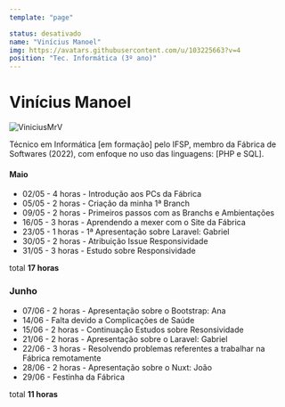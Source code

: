 ```yaml
---
template: "page"

status: desativado
name: "Vinícius Manoel"
img: https://avatars.githubusercontent.com/u/103225663?v=4
position: "Tec. Informática (3º ano)"
---
```


# Vinícius Manoel 

![ViniciusMrV](https://avatars.githubusercontent.com/u/103225663?v=4)

Técnico em Informática [em formação] pelo IFSP, membro da Fábrica de Softwares (2022), com enfoque no uso das linguagens: [PHP e SQL].

<!--## Perfil

## Evolução

## Atividades-->

#### Maio

- 02/05 - 4 horas - Introdução aos PCs da Fábrica 
- 05/05 - 2 horas - Criação da minha 1ª Branch 
- 09/05 - 2 horas - Primeiros passos com as Branchs e Ambientações
- 16/05 - 3 horas - Aprendendo a mexer com o Site da Fábrica
- 23/05 - 1 horas - 1ª Apresentação sobre Laravel: Gabriel
- 30/05 - 2 horas - Atribuição Issue Responsividade 
- 31/05 - 3 horas - Estudo sobre Responsividade





total **17 horas**


### Junho

 - 07/06 - 2 horas - Apresentação sobre o Bootstrap: Ana
 - 14/06 - Falta devido a Complicações de Saúde
 - 15/06 - 2 horas - Continuação Estudos sobre Resonsividade
 - 21/06 - 2 horas - Apresentação sobre o Laravel: Gabriel
 - 22/06 - 3 horas - Resolvendo problemas referentes a trabalhar na Fábrica remotamente
 - 28/06 - 2 horas - Apresentação sobre o Nuxt: João
 - 29/06 - Festinha da Fábrica





 total **11 horas**